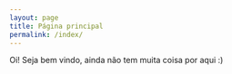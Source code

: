 ```yaml
---
layout: page
title: Página principal
permalink: /index/
---
```


Oi! Seja bem vindo, ainda não tem muita coisa por aqui :)
